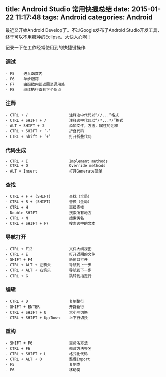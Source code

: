 title: Android Studio 常用快捷总结
date: 2015-01-22 11:17:48
tags: Android
categories: Android
---

最近又开始Android Develop了。不过Google发布了Android Studio开发工具，终于可以不用臃肿的Eclipse。大快人心啊！

记录一下在工作经常使用到的快捷键操作:

### 调试
	- F5 	进入函数内
	- F6 	单步跟踪
	- F7 	由函数内部返回至调用处
	- F8 	继续执行直到下个断点


### 注释
	- CTRL + /                  注释选中代码以“//...”格式
	- CTRL + SHIFT + /          注释选中代码以“/*...*/”格式
	- ALT + SHIFT + J           添加文件，方法，属性的注释
	- CTRL + SHIFT + ‘-’        折叠代码
	- CTRL + Shift + ‘+’        打开折叠代码


### 代码生成
	- CTRL + I                  Implement methods
	- CTRL + O                  Override methods
	- ALT + Insert              打开Generate菜单


### 查找
	- CTRL + F + (SHIFT)        查找（全局）
	- CTRL + R + (SHIFT)        替换（全局）
	- CTRL + H                  高级查找
	- Double SHIFT              搜索所有地方
	- CTRL + N                  搜索类名
	- CTRL + SHIFT + F7         搜索选中的文本


### 导航打开
	- CTRL + F12                文件大纲视图
	- CTRL + E                  打开近期的文件
	- SHIFT + F4                新窗口打开 
	- CTRL + ALT + 左箭头        导航到上一步
	- CTRL + ALT + 右箭头        导航到下一步
	- CTRL + G                  跳转到指定行


### 编辑
	- CTRL + D                  复制整行
	- SHIFT + ENTER             开辟新行
	- CTRL + SHIFT + U          大小写切换
	- CTRL + SHIFT + Up/Down    上下行切换


### 重构
	- SHIFT + F6                重命名方法
	- CTRL + F6                 修改方法签名
	- CTRL + SHIFT + L          格式化代码
	- CTRL + ALT + O            整理Import
	- F5                        复制类
	- F6                        移动类
